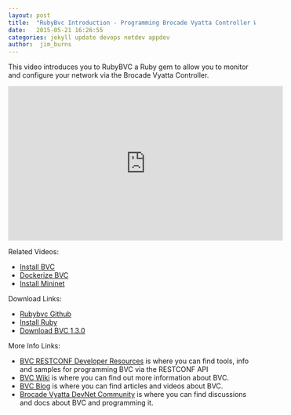 ```yaml
---
layout: post
title:  "RubyBvc Introduction - Programming Brocade Vyatta Controller With Ruby"
date:   2015-05-21 16:26:55
categories: jekyll update devops netdev appdev
author:  jim_burns
---
```


This video introduces you to RubyBVC a Ruby gem to allow you to monitor and configure your network via the Brocade Vyatta Controller. 

<iframe width="560" height="315" src="https://www.youtube.com/embed/dZxZAtg3R0A" frameborder="0" allowfullscreen></iframe>

Related Videos:

* <a href="https://www.youtube.com/watch?v=vlLSupFMh1k" target="_blank">Install BVC</a>
* <a href="https://www.youtube.com/watch?v=2qnWR0LshUs" target="_blank">Dockerize BVC</a>
* <a href="https://www.youtube.com/watch?v=1_-9jVf5XpU" target="_blank">Install Mininet</a>

Download Links:

* <a href="https://github.com/BRCDcomm/rubybvc" target="_blank">Rubybvc Github</a>
* <a href="https://www.ruby-lang.org/en/documentation/installation/" target="_blank">Install Ruby</a>
* <a href="http://store.brocade.com" target="_blank">Download BVC 1.3.0</a>


More Info Links:

 * <a href="https://github.com/BRCDcomm/BVC/wiki/RESTCONF-Developer-Resources" target="_blank">BVC RESTCONF Developer Resources</a> is where you can find tools, info and samples for programming BVC via the RESTCONF API
 * <a href="https://github.com/BRCDcomm/BVC/wiki" target="_blank">BVC Wiki</a> is where you can find out more information about BVC.
 * <a href="https://brcdcomm.github.io/BVC/" target="_blank">BVC Blog</a> is where you can find articles and videos about BVC.
 * <a href="http://community.brocade.com/t5/DevNet/ct-p/APISupport" target="_blank">Brocade Vyatta DevNet Community</a> is where you can find discussions and docs about BVC and programming it.

[InstallBVC]: http://brcdcomm.github.io/BVC/jekyll/update/devops/netdev/appdev/2015/01/19/install-brocade-vyatta-controller.html
[ProgramOpenFlow]: http://brcdcomm.github.io/BVC/jekyll/update/devops/netdev/appdev/2015/02/10/restconf-app-1.html
